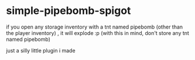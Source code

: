 # simple-pipebomb-spigot
if you open any storage inventory with a tnt named pipebomb (other than the player inventory) , it will explode :p
(with this in mind, don't store any tnt named pipebomb)

just a silly little plugin i made
